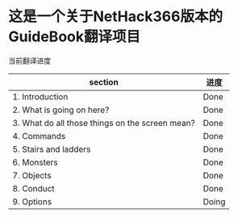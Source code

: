 # 这是一个关于NetHack366版本的GuideBook翻译项目

当前翻译进度

| section                                         | 进度  |
| ----------------------------------------------- | ----- |
| 1. Introduction                                 | Done  |
| 2. What is going on here?                       | Done  |
| 3. What do all those things on the screen mean? | Done  |
| 4. Commands                                     | Done  |
| 5. Stairs and ladders                           | Done  |
| 6. Monsters                                     | Done  |
| 7. Objects                                      | Done  |
| 8. Conduct                                      | Done  |
| 9. Options                                      | Doing |